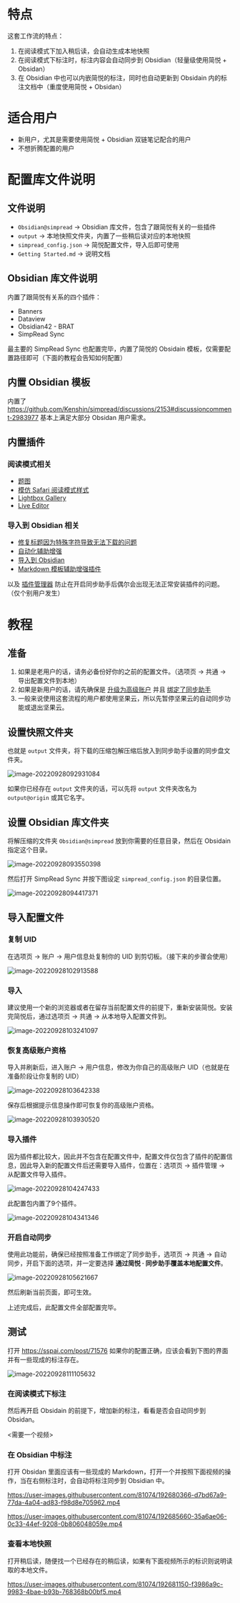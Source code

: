 # 特点

这套工作流的特点：

1. 在阅读模式下加入稍后读，会自动生成本地快照
2. 在阅读模式下标注时，标注内容会自动同步到 Obsidian（轻量级使用简悦 + Obsidan）
3. 在 Obsidian 中也可以内嵌简悦的标注，同时也自动更新到 Obsidain 内的标注文档中（重度使用简悦 + Obsidan）

# 适合用户

- 新用户，尤其是需要使用简悦 + Obsidian 双链笔记配合的用户
- 不想折腾配置的用户

# 配置库文件说明

## 文件说明

- `Obsidian@simpread` → Obsidian 库文件，包含了跟简悦有关的一些插件
- `output` → 本地快照文件夹，内置了一些稍后读对应的本地快照
- `simpread_config.json` → 简悦配置文件，导入后即可使用
- `Getting Started.md` → 说明文档

## Obsidian 库文件说明

内置了跟简悦有关系的四个插件：

- Banners
- Dataview
- Obsidian42 - BRAT
- SimpRead Sync

最主要的 SimpRead Sync 也配置完毕，内置了简悦的 Obsidain 模板，仅需要配置路径即可（下面的教程会告知如何配置）

## 内置 Obsidian 模板

内置了 https://github.com/Kenshin/simpread/discussions/2153#discussioncomment-2983977 基本上满足大部分 Obsidan 用户需求。

## 内置插件

### 阅读模式相关

- [题图](https://simpread.ksria.cn/plugins/details/PcmPCT9rgM)
- [模仿 Safari 阅读模式样式](https://simpread.ksria.cn/plugins/details/tbjTx33iAA)
- [Lightbox Gallery](https://simpread.ksria.cn/plugins/details/VQOZdNET2d)
- [Live Editor](https://simpread.ksria.cn/plugins/details/y8Mai5IBwN)

### 导入到 Obsidian 相关

- [修复标题因为特殊字符导致无法下载的问题](https://simpread.ksria.cn/plugins/details/tMGXrU1v0U)
- [自动化辅助增强](https://simpread.ksria.cn/plugins/details/DH9l5jblPH)
- [导入到 Obsidian](https://simpread.ksria.cn/plugins/details/1VQ19jCD8Z)
- [Markdown 模板辅助增强插件](https://simpread.ksria.cn/plugins/details/HD9GmoatXd)

以及 [插件管理器](https://simpread.ksria.cn/plugins/details/UEzvAXNSe5) 防止在开启同步助手后偶尔会出现无法正常安装插件的问题。（仅个别用户发生）

# 教程

## 准备

1. 如果是老用户的话，请务必备份好你的之前的配置文件。（选项页 → 共通 → 导出配置文件到本地）
2. 如果是新用户的话，请先确保是 [升级为高级账户](https://www.yuque.com/kenshin/simpread/pwpnsx) 并且 [绑定了同步助手](https://www.yuque.com/kenshin/simpread/pwpnsx)
3. 一般来说使用这套流程的用户都使用坚果云，所以先暂停坚果云的自动同步功能或退出坚果云。

## 设置快照文件夹

也就是 `output` 文件夹，将下载的压缩包解压缩后放入到同步助手设置的同步盘文件夹。

![image-20220928092931084](https://cdn.jsdelivr.net/gh/23784148/upload-images@main/typora/20220928_1664328571.png)

如果你已经存在 `output` 文件夹的话，可以先将 `output` 文件夹改名为 `output@origin` 或其它名字。

## 设置 Obsidian 库文件夹

将解压缩的文件夹 `Obsidian@simpread` 放到你需要的任意目录，然后在 Obsidain 指定这个目录。

![image-20220928093550398](https://cdn.jsdelivr.net/gh/23784148/upload-images@main/typora/20220928_1664328950.png)

然后打开 SimpRead Sync 并按下图设定 `simpread_config.json` 的目录位置。

![image-20220928094417371](https://cdn.jsdelivr.net/gh/23784148/upload-images@main/typora/20220928_1664329457.png)

## 导入配置文件

### 复制 UID

在选项页 → 账户 → 用户信息处复制你的 UID 到剪切板。（接下来的步骤会使用）

![image-20220928102913588](https://cdn.jsdelivr.net/gh/23784148/upload-images@main/typora/20220928_1664332153.png)

### 导入

建议使用一个新的浏览器或者在留存当前配置文件的前提下，重新安装简悦。安装完简悦后，通过选项页 → 共通 → 从本地导入配置文件到。

![image-20220928103241097](https://cdn.jsdelivr.net/gh/23784148/upload-images@main/typora/20220928_1664332361.png)

### 恢复高级账户资格

导入并刷新后，进入账户 → 用户信息，修改为你自己的高级账户 UID（也就是在准备阶段让你复制的 UID）

![image-20220928103642338](https://cdn.jsdelivr.net/gh/23784148/upload-images@main/typora/20220928_1664332602.png)

保存后根据提示信息操作即可恢复你的高级账户资格。

![image-20220928103930520](https://cdn.jsdelivr.net/gh/23784148/upload-images@main/typora/20220928_1664332770.png)

### 导入插件

因为插件都比较大，因此并不包含在配置文件中，配置文件仅包含了插件的配置信息，因此导入新的配置文件后还需要导入插件，位置在：选项页 → 插件管理 → 从配置文件导入插件。

![image-20220928104247433](https://cdn.jsdelivr.net/gh/23784148/upload-images@main/typora/20220928_1664332967.png)

此配置包内置了9个插件。

![image-20220928104341346](https://cdn.jsdelivr.net/gh/23784148/upload-images@main/typora/20220928_1664333021.png)

### 开启自动同步

使用此功能前，确保已经按照准备工作绑定了同步助手，选项页 → 共通 → 自动同步，开启下面的选项，并一定要选择 **通过简悦 · 同步助手覆盖本地配置文件**。

![image-20220928105621667](https://cdn.jsdelivr.net/gh/23784148/upload-images@main/typora/20220928_1664333781.png)

然后刷新当前页面，即可生效。

上述完成后，此配置文件全部配置完毕。

## 测试

打开 https://sspai.com/post/71576 如果你的配置正确，应该会看到下图的界面并有一些现成的标注存在。

![image-20220928111105632](https://cdn.jsdelivr.net/gh/23784148/upload-images@main/typora/20220928_1664334665.png)

###  在阅读模式下标注

然后再开启 Obsidain 的前提下，增加新的标注，看看是否会自动同步到 Obsidan。

<需要一个视频>

### 在 Obsidian 中标注

打开 Obsidan 里面应该有一些现成的 Markdown，打开一个并按照下面视频的操作，当在右侧标注时，会自动将标注同步到 Obsidian 中。

https://user-images.githubusercontent.com/81074/192680366-d7bd67a9-77da-4a04-ad83-f98d8e705962.mp4

https://user-images.githubusercontent.com/81074/192685660-35a6ae06-0c33-44ef-9208-0b806048059e.mp4

### 查看本地快照

打开稍后读，随便找一个已经存在的稍后读，如果有下面视频所示的标识则说明读取的本地文件。

https://user-images.githubusercontent.com/81074/192681150-f3986a9c-9983-4bae-b93b-768368b00bf5.mp4
